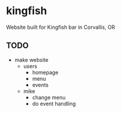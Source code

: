 # kingfish
Website built for Kingfish bar in Corvallis, OR

TODO
----

* make website	
  + users
    - homepage
    - menu
    - events
  + mike
    - change menu
    - do event handling

